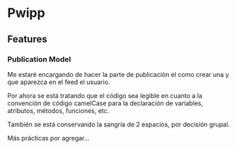# Pwipp

## Features

### Publication Model
Me estaré encargando de hacer la parte de publicación el como crear una y que aparezca en el feed el usuario.

Por ahora se está tratando que el código sea legible en cuanto a la convención de código camelCase para la declaración de variables, atributos, métodos, funciones, etc.

También se está conservando la sangría de 2 espacios, por decisión grupal.

Más prácticas por agregar...
